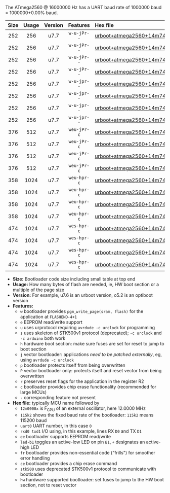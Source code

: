 The ATmega2560 @ 16000000 Hz has a UART baud rate of 1000000 baud = 1000000+0.00% baud.

|Size|Usage|Version|Features|Hex file|
|:-:|:-:|:-:|:-:|:--|
|252|256|u7.7|`w-u-jPr--`|[urboot+atmega2560+14m7456x++921k6_uart0_rxe0_txe1_led+b7.hex](https://raw.githubusercontent.com/stefanrueger/urboot.hex/main/cores/megacore/atmega2560/external_oscillator/fcpu+14m7456_Hz/br++921k6_bps/urboot+atmega2560+14m7456x++921k6_uart0_rxe0_txe1_led+b7.hex)|
|252|256|u7.7|`w-u-jPr--`|[urboot+atmega2560+14m7456x++921k6_uart1_rxd2_txd3_led+b7.hex](https://raw.githubusercontent.com/stefanrueger/urboot.hex/main/cores/megacore/atmega2560/external_oscillator/fcpu+14m7456_Hz/br++921k6_bps/urboot+atmega2560+14m7456x++921k6_uart1_rxd2_txd3_led+b7.hex)|
|252|256|u7.7|`w-u-jPr--`|[urboot+atmega2560+14m7456x++921k6_uart2_rxh0_txh1_led+b7.hex](https://raw.githubusercontent.com/stefanrueger/urboot.hex/main/cores/megacore/atmega2560/external_oscillator/fcpu+14m7456_Hz/br++921k6_bps/urboot+atmega2560+14m7456x++921k6_uart2_rxh0_txh1_led+b7.hex)|
|252|256|u7.7|`w-u-jPr--`|[urboot+atmega2560+14m7456x++921k6_uart3_rxj0_txj1_led+b7.hex](https://raw.githubusercontent.com/stefanrueger/urboot.hex/main/cores/megacore/atmega2560/external_oscillator/fcpu+14m7456_Hz/br++921k6_bps/urboot+atmega2560+14m7456x++921k6_uart3_rxj0_txj1_led+b7.hex)|
|252|256|u7.7|`w-u-jpr--`|[urboot+atmega2560+14m7456x++921k6_uart0_rxe0_txe1_led+b7_fr.hex](https://raw.githubusercontent.com/stefanrueger/urboot.hex/main/cores/megacore/atmega2560/external_oscillator/fcpu+14m7456_Hz/br++921k6_bps/urboot+atmega2560+14m7456x++921k6_uart0_rxe0_txe1_led+b7_fr.hex)|
|252|256|u7.7|`w-u-jpr--`|[urboot+atmega2560+14m7456x++921k6_uart1_rxd2_txd3_led+b7_fr.hex](https://raw.githubusercontent.com/stefanrueger/urboot.hex/main/cores/megacore/atmega2560/external_oscillator/fcpu+14m7456_Hz/br++921k6_bps/urboot+atmega2560+14m7456x++921k6_uart1_rxd2_txd3_led+b7_fr.hex)|
|252|256|u7.7|`w-u-jpr--`|[urboot+atmega2560+14m7456x++921k6_uart2_rxh0_txh1_led+b7_fr.hex](https://raw.githubusercontent.com/stefanrueger/urboot.hex/main/cores/megacore/atmega2560/external_oscillator/fcpu+14m7456_Hz/br++921k6_bps/urboot+atmega2560+14m7456x++921k6_uart2_rxh0_txh1_led+b7_fr.hex)|
|252|256|u7.7|`w-u-jpr--`|[urboot+atmega2560+14m7456x++921k6_uart3_rxj0_txj1_led+b7_fr.hex](https://raw.githubusercontent.com/stefanrueger/urboot.hex/main/cores/megacore/atmega2560/external_oscillator/fcpu+14m7456_Hz/br++921k6_bps/urboot+atmega2560+14m7456x++921k6_uart3_rxj0_txj1_led+b7_fr.hex)|
|376|512|u7.7|`weu-jPr-c`|[urboot+atmega2560+14m7456x++921k6_uart0_rxe0_txe1_ee_led+b7_fr_ce.hex](https://raw.githubusercontent.com/stefanrueger/urboot.hex/main/cores/megacore/atmega2560/external_oscillator/fcpu+14m7456_Hz/br++921k6_bps/urboot+atmega2560+14m7456x++921k6_uart0_rxe0_txe1_ee_led+b7_fr_ce.hex)|
|376|512|u7.7|`weu-jPr-c`|[urboot+atmega2560+14m7456x++921k6_uart1_rxd2_txd3_ee_led+b7_fr_ce.hex](https://raw.githubusercontent.com/stefanrueger/urboot.hex/main/cores/megacore/atmega2560/external_oscillator/fcpu+14m7456_Hz/br++921k6_bps/urboot+atmega2560+14m7456x++921k6_uart1_rxd2_txd3_ee_led+b7_fr_ce.hex)|
|376|512|u7.7|`weu-jPr-c`|[urboot+atmega2560+14m7456x++921k6_uart2_rxh0_txh1_ee_led+b7_fr_ce.hex](https://raw.githubusercontent.com/stefanrueger/urboot.hex/main/cores/megacore/atmega2560/external_oscillator/fcpu+14m7456_Hz/br++921k6_bps/urboot+atmega2560+14m7456x++921k6_uart2_rxh0_txh1_ee_led+b7_fr_ce.hex)|
|376|512|u7.7|`weu-jPr-c`|[urboot+atmega2560+14m7456x++921k6_uart3_rxj0_txj1_ee_led+b7_fr_ce.hex](https://raw.githubusercontent.com/stefanrueger/urboot.hex/main/cores/megacore/atmega2560/external_oscillator/fcpu+14m7456_Hz/br++921k6_bps/urboot+atmega2560+14m7456x++921k6_uart3_rxj0_txj1_ee_led+b7_fr_ce.hex)|
|358|1024|u7.7|`weu-hpr-c`|[urboot+atmega2560+14m7456x++921k6_uart0_rxe0_txe1_ee_led+b7_fr_ce_hw.hex](https://raw.githubusercontent.com/stefanrueger/urboot.hex/main/cores/megacore/atmega2560/external_oscillator/fcpu+14m7456_Hz/br++921k6_bps/urboot+atmega2560+14m7456x++921k6_uart0_rxe0_txe1_ee_led+b7_fr_ce_hw.hex)|
|358|1024|u7.7|`weu-hpr-c`|[urboot+atmega2560+14m7456x++921k6_uart1_rxd2_txd3_ee_led+b7_fr_ce_hw.hex](https://raw.githubusercontent.com/stefanrueger/urboot.hex/main/cores/megacore/atmega2560/external_oscillator/fcpu+14m7456_Hz/br++921k6_bps/urboot+atmega2560+14m7456x++921k6_uart1_rxd2_txd3_ee_led+b7_fr_ce_hw.hex)|
|358|1024|u7.7|`weu-hpr-c`|[urboot+atmega2560+14m7456x++921k6_uart2_rxh0_txh1_ee_led+b7_fr_ce_hw.hex](https://raw.githubusercontent.com/stefanrueger/urboot.hex/main/cores/megacore/atmega2560/external_oscillator/fcpu+14m7456_Hz/br++921k6_bps/urboot+atmega2560+14m7456x++921k6_uart2_rxh0_txh1_ee_led+b7_fr_ce_hw.hex)|
|358|1024|u7.7|`weu-hpr-c`|[urboot+atmega2560+14m7456x++921k6_uart3_rxj0_txj1_ee_led+b7_fr_ce_hw.hex](https://raw.githubusercontent.com/stefanrueger/urboot.hex/main/cores/megacore/atmega2560/external_oscillator/fcpu+14m7456_Hz/br++921k6_bps/urboot+atmega2560+14m7456x++921k6_uart3_rxj0_txj1_ee_led+b7_fr_ce_hw.hex)|
|474|1024|u7.7|`wes-hpr-c`|[urboot+atmega2560+14m7456x++921k6_uart0_rxe0_txe1_ee_led+b7_fr_ce_stk500_hw.hex](https://raw.githubusercontent.com/stefanrueger/urboot.hex/main/cores/megacore/atmega2560/external_oscillator/fcpu+14m7456_Hz/br++921k6_bps/urboot+atmega2560+14m7456x++921k6_uart0_rxe0_txe1_ee_led+b7_fr_ce_stk500_hw.hex)|
|474|1024|u7.7|`wes-hpr-c`|[urboot+atmega2560+14m7456x++921k6_uart1_rxd2_txd3_ee_led+b7_fr_ce_stk500_hw.hex](https://raw.githubusercontent.com/stefanrueger/urboot.hex/main/cores/megacore/atmega2560/external_oscillator/fcpu+14m7456_Hz/br++921k6_bps/urboot+atmega2560+14m7456x++921k6_uart1_rxd2_txd3_ee_led+b7_fr_ce_stk500_hw.hex)|
|474|1024|u7.7|`wes-hpr-c`|[urboot+atmega2560+14m7456x++921k6_uart2_rxh0_txh1_ee_led+b7_fr_ce_stk500_hw.hex](https://raw.githubusercontent.com/stefanrueger/urboot.hex/main/cores/megacore/atmega2560/external_oscillator/fcpu+14m7456_Hz/br++921k6_bps/urboot+atmega2560+14m7456x++921k6_uart2_rxh0_txh1_ee_led+b7_fr_ce_stk500_hw.hex)|
|474|1024|u7.7|`wes-hpr-c`|[urboot+atmega2560+14m7456x++921k6_uart3_rxj0_txj1_ee_led+b7_fr_ce_stk500_hw.hex](https://raw.githubusercontent.com/stefanrueger/urboot.hex/main/cores/megacore/atmega2560/external_oscillator/fcpu+14m7456_Hz/br++921k6_bps/urboot+atmega2560+14m7456x++921k6_uart3_rxj0_txj1_ee_led+b7_fr_ce_stk500_hw.hex)|

- **Size:** Bootloader code size including small table at top end
- **Usage:** How many bytes of flash are needed, ie, HW boot section or a multiple of the page size
- **Version:** For example, u7.6 is an urboot version, o5.2 is an optiboot version
- **Features:**
  + `w` bootloader provides `pgm_write_page(sram, flash)` for the application at `FLASHEND-4+1`
  + `e` EEPROM read/write support
  + `u` uses urprotocol requiring `avrdude -c urclock` for programming
  + `s` uses skeleton of STK500v1 protocol (deprecated); `-c urclock` and `-c arduino` both work
  + `h` hardware boot section: make sure fuses are set for reset to jump to boot section
  + `j` vector bootloader: applications *need to be patched externally*, eg, using `avrdude -c urclock`
  + `p` bootloader protects itself from being overwritten
  + `P` vector bootloader only: protects itself and reset vector from being overwritten
  + `r` preserves reset flags for the application in the register R2
  + `c` bootloader provides chip erase functionality (recommended for large MCUs)
  + `-` corresponding feature not present
- **Hex file:** typically MCU name followed by
  + `12m0000x` is F<sub>CPU</sub> of an external oscillator, here 12.0000 MHz
  + `115k2` shows the fixed baud rate of the bootloader: `115k2` means 115200 baud
  + `uart0` UART number, in this case `0`
  + `rxd0 txd1` I/O using, in this example, lines RX `D0` and TX `D1`
  + `ee` bootloader supports EEPROM read/write
  + `led-b1` toggles an active-low LED on pin `B1`, `+` designates an active-high LED
  + `fr` bootloader provides non-essential code ("frills") for smoother error handling
  + `ce` bootloader provides a chip erase command
  + `stk500` uses deprecated STK500v1 protocol to communicate with bootloader
  + `hw` hardware supported bootloader: set fuses to jump to the HW boot section, not to reset vector
